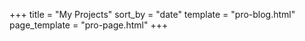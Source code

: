 +++
title = "My Projects"
sort_by = "date"
template = "pro-blog.html"
page_template = "pro-page.html"
+++
